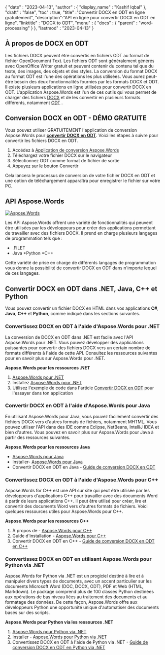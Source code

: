 {
  "date" : "2023-04-13",
  "author" : {
    "display_name" : "Kashif Iqbal"
},
  "draft" : "false",
  "toc" : true,
  "title" :"Convertir DOCX en ODT en ligne gratuitement",
  "description":"API en ligne pour convertir DOCX en ODT en ligne",
  "linktitle" : "DOCX to ODT",
  "menu" : {
    "docs" : {
      "parent" : "word-processing"
}
},
  "lastmod" : "2023-04-13"
}

## À propos de DOCX en ODT

Les fichiers DOCX peuvent être convertis en fichiers ODT au format de fichier OpenDocument Text. Les fichiers ODT sont généralement générés avec OpenOffice Writer gratuit et peuvent contenir du contenu tel que du texte, des images, des objets et des styles. La conversion du format DOCX au format ODT est l'une des opérations les plus utilisées. Vous aurez peut-être besoin des deux fonctionnalités fournies par les formats DOCX et ODT. Il existe plusieurs applications en ligne utilisées pour convertir DOCX en ODT. L'application Aspose.Words est l'un de ces outils qui vous permet de charger des fichiers [DOCX](/fr/word-processing/docx/) et de les convertir en plusieurs formats différents, notamment [ODT](/fr/word-processing/odt/) .

## Conversion DOCX en ODT - DÉMO GRATUITE

Vous pouvez utiliser GRATUITEMENT l'application de conversion Aspose.Words pour **[convertir DOCX en ODT](https://products.aspose.app/words/conversion/docx-to-xhtml)**. Voici les étapes à suivre pour convertir les fichiers DOCX en ODT.

1. Accédez à [Application de conversion Aspose.Words](https://products.aspose.app/words/conversion/docx-to-odt)
1. Téléchargez votre fichier DOCX sur le navigateur
1. Sélectionnez ODT comme format de fichier de sortie
1. Appuyez sur le bouton Convertir

Cela lancera le processus de conversion de votre fichier DOCX en ODT et une option de téléchargement apparaîtra pour enregistrer le fichier sur votre PC.

## API Aspose.Words

[![Aspose.Words](../try-aspose-words.png)](https://products.aspose.com/words/)

Les API Aspose.Words offrent une variété de fonctionnalités qui peuvent être utilisées par les développeurs pour créer des applications permettant de travailler avec des fichiers DOCX. Il prend en charge plusieurs langages de programmation tels que :

* .FILET
* Java
*Python
*C++

Cette variété de prise en charge de différents langages de programmation vous donne la possibilité de convertir DOCX en ODT dans n'importe lequel de ces langages.

## Convertir DOCX en ODT dans .NET, Java, C++ et Python

Vous pouvez convertir un fichier DOCX en HTML dans vos applications **C#**, **Java**, **C++** et **Python**, comme indiqué dans les sections suivantes.

### Convertissez DOCX en ODT à l'aide d'Aspose.Words pour .NET

La conversion de DOCX en ODT dans .NET est facile avec l'API Aspose.Words pour .NET. Vous pouvez développer des applications puissantes pour convertir des fichiers DOCX vers un certain nombre de formats différents à l'aide de cette API. Consultez les ressources suivantes pour en savoir plus sur Aspose.Words pour .NET.

**Aspose.Words pour les ressources .NET**

1. [Aspose.Words pour .NET](https://products.aspose.com/words/net/)
1. Installez [Aspose.Words pour .NET](https://docs.aspose.com/words/net/installation/)
1. Utilisez l'exemple de code dans l'article [Convertir DOCX en ODT](https://docs.aspose.com/words/net/convert-a-document-to-html-mhtml-or-epub/) pour l'essayer dans ton application

### Convertir DOCX en ODT à l'aide d'Aspose.Words pour Java

En utilisant Aspose.Words pour Java, vous pouvez facilement convertir des fichiers DOCX vers d'autres formats de fichiers, notamment MHTML. Vous pouvez utiliser l'API dans des IDE comme Eclipse, NetBeans, IntelliJ IDEA et bien d'autres. Vous pouvez en savoir plus sur Aspose.Words pour Java à partir des ressources suivantes.

**Aspose.Words pour les ressources Java**

* [Aspose.Words pour Java](https://products.aspose.com/words/java/)
* Installer- [Aspose.Words pour Java](https://docs.aspose.com/words/java/installation/)
* Convertir DOCX en ODT en Java - [Guide de conversion DOCX en ODT](https://docs.aspose.com/words/java/convert-a-document-to-html-mhtml-or-epub/)

### Convertissez DOCX en ODT à l'aide d'Aspose.Words pour C++

Aspose.Words for C++ est une API sur site qui peut être utilisée par les développeurs d'applications C++ pour travailler avec des documents Word à partir de leurs applications C++. Il peut être utilisé pour créer, lire et convertir des documents Word vers d'autres formats de fichiers. Voici quelques ressources utiles pour Aspose.Words pour C++.

**Aspose.Words pour les ressources C++**

1. À propos de - [Aspose.Words pour C++](https://products.aspose.com/words/cpp/)
1. Guide d'installation - [Aspose.Words pour C++](https://docs.aspose.com/words/cpp/installation/)
1. Convertir DOCX en ODT en C++ - [Guide de conversion DOCX en ODT en C++](https://docs.aspose.com/words/cpp/convert-a-document-to-html-mhtml-or-epub/)

### Convertissez DOCX en ODT en utilisant Aspose.Words pour Python via .NET

Aspose.Words for Python via .NET est un progiciel destiné à lire et à manipuler divers types de documents, avec un accent particulier sur les documents Microsoft Word (DOC, DOCX, ODT), PDF et Web (HTML, Markdown). Le package comprend plus de 100 classes Python destinées aux opérations de bas niveau liées au traitement des documents et au formatage des données. De cette façon, Aspose.Words offre aux développeurs Python une opportunité unique d'automatiser des documents basés sur des scripts.

**Aspose.Words pour Python via les ressources .NET**

1. [Aspose.Words pour Python via .NET](https://products.aspose.com/words/python-net/)
1. Installer - [Aspose.Words pour Python via .NET](https://releases.aspose.com/words/python/)
1. Convertissez DOCX en ODT à l'aide de Python via .NET - [Guide de conversion DOCX en ODT en Python via .NET](https://docs.aspose.com/words/python-net/convert-a-document-to-html-mhtml-or-epub/)

